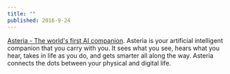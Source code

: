 ```yaml
---
title: ""
published: 2016-9-24
---
```


  <a href="https://getasteria.com/" target="_blank">Asteria - The world's first AI companion</a>. Asteria is your artificial intelligent companion that you carry with you. It sees what you see, hears what you hear, takes in life as you do, and gets smarter all along the way.  Asteria connects the dots between your physical and digital life.

